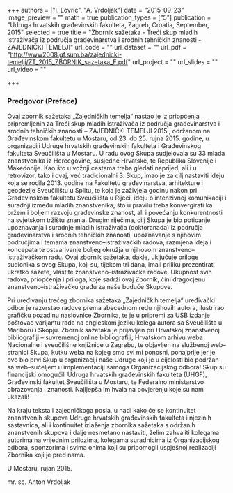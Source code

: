 +++
authors = ["I. Lovrić", "A. Vrdoljak"]
date = "2015-09-23"
image_preview = ""
math = true
publication_types = ["5"]
publication = "Udruga hrvatskih građevinskih fakulteta, Zagreb, Croatia, September, 2015"
selected = true
title = "Zbornik sažetaka - Treći skup mladih istraživača iz područja građevinarstva i srodnih tehničkih znanosti - ZAJEDNIČKI TEMELJI"
url_code = ""
url_dataset = ""
url_pdf = "http://www2008.gf.sum.ba/zajednicki-temelji/ZT_2015_ZBORNIK_sazetaka_F.pdf"
url_project = ""
url_slides = ""
url_video = ""

+++

### Predgovor (Preface)

Ovaj zbornik sažetaka „Zajedničkih temelja“ nastao je iz priopćenja pripremljenih za Treći skup mladih istraživača iz područja građevinarstva i srodnih tehničkih znanosti – ZAJEDNIČKI TEMELJI 2015., održanom na Građevinskom fakultetu u Mostaru, od 23. do 25. rujna 2015. godine, u organizaciji Udruge hrvatskih građevinskih fakulteta i Građevinskog fakulteta Sveučilišta u Mostaru. U radu ovog Skupa sudjelovala su 33 mlada znanstvenika iz Hercegovine, susjedne Hrvatske, te Republika Slovenije i Makedonije. Kao što u vožnji cestama treba gledati naprijed, ali i u retrovizor, tako i ovaj, već tradicionalni 3. Skup, imao je za cilj nastaviti ideju koja se rodila 2013. godine na Fakultetu građevinarstva, arhitekture i geodezije Sveučilištu u Splitu, te koja je zaživjela godinu nakon pri Građevinskom fakultetu Sveučilišta u Rijeci, ideju o intenzivnoj komunikaciji i suradnji između mladih znanstvenika, što u pravilu treba konvergirati ka bržem i boljem razvoju građevinske znanost, ali i povećanju konkurentnosti na svjetskom tržištu znanja. Drugim riječima, cilj Skupa je bio poticanje upoznavanja i suradnje mladih istraživača (doktoranada) iz područja građevinarstva i srodnih tehničkih znanosti, upoznavanje s njihovim područjima i temama znanstveno–istraživačkih radova, razmjena ideja i koncepata te ostvarivanje boljeg okružja u njihovom znanstveno–istraživačkom radu. Ovaj zbornik sažetaka, dakle, uključuje priloge sudionika s ovog Skupa, koji su, tijekom tri dana, imali priliku prezentirati ukratko sažete, vlastite znanstveno–istraživačke radove. Ukupnost svih radova, priopćenja i priloga, koje sadrži ovaj Zbornik, čini dragocjenu znanstveno–istraživačku građu za naše buduće Skupove.

Pri uređivanju trećeg zbornika sažetaka „Zajedničkih temelja“ uređivački odbor je razvrstao radove prema abecednom redu njihovih autora, ilustrirao grafičku pozadinu naslovnice Zbornika, te je u pripremi za USB izdanje poštovao varijantu rada na engleskom jeziku kolega autora sa Sveučilišta u Mariboru i Skopju. Zbornik sažetaka je prijavljen pri Hrvatskoj znanstvenoj bibliografiji – suvremenoj online bibliografiji, Hrvatskom arhivu weba Nacionalne i sveučilišne knjižnice u Zagrebu, te objavljen na službenoj web–stranici Skupa, kutku weba na kojeg smo svi mi ponosni, ponajprije jer je ovo bio prvi Skup u organizaciji naše Udruge koji je u cijelosti bio podržan sa web–sučeljem u implementaciji samoga Organizacijskog odbora! Skup su financijski omogućili Udruga hrvatskih građevinskih fakulteta (UHGF), Građevinski fakultet Sveučilišta u Mostaru, te Federalno ministarstvo obrazovanja i znanosti. Najljepša im hvala na povjerenju koje su nam ukazali!

Na kraju teksta i zajedničkoga posla, u nadi kako će se kontinuitet znanstvenih skupova Udruge hrvatskih građevinskih fakulteta i njezinih sastavnica, ali i kontinuitet izlaženja zbornika sažetaka s održanih znanstvenih skupova i dalje nesmetano nastaviti, želim zahvaliti kolegama autorima na vrijednim prilozima, kolegama suradnicima iz Organizacijskog odbora, sponzorima i svima onima koji su pripomogli uspješnoj realizaciji Zbornika koji je pred nama.

U Mostaru, rujan 2015.

mr. sc. Anton Vrdoljak
